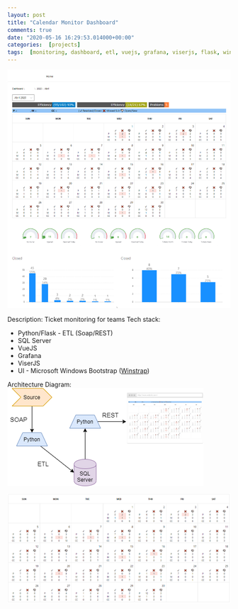```yaml
---
layout: post
title: "Calendar Monitor Dashboard"
comments: true
date: "2020-05-16 16:29:53.014000+00:00"
categories:  [projects]
tags:  [monitoring, dashboard, etl, vuejs, grafana, viserjs, flask, winstrap]
---
```






![](/assets/img/KNea0YJnH_641473e6c89fb5032ffa6c262fe9fe4b.png)

Description: Ticket monitoring for teams
Tech stack:
* Python/Flask - ETL (Soap/REST)
* SQL Server
* VueJS
* Grafana
* ViserJS
* UI - Microsoft Windows Bootstrap ([Winstrap](https://github.com/winjs/winstrap))

Architecture Diagram:
![](/assets/img/KNea0YJnH_e250052e49d006c8b968bfad5481b111.png)




![](/assets/img/KNea0YJnH_6b4b9aef28db2ec7a5c162852e807c10.png)
